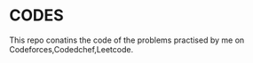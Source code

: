 # CODES
This repo conatins the code of the problems practised by me on Codeforces,Codedchef,Leetcode.
